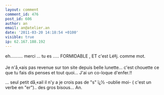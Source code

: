 ```yaml
---
layout: comment
comment_id: 476
post_id: 606
author: an
email: an@atelier.an
date: '2011-03-20 14:18:54 +0100'
visible: true
ip: 62.167.188.192
---
```

eh.......... merci ... tu es ..... FORMIDABLE , ET c'est Lé‡j. comme mot.

Je n'å¸«ais pas revenue sur ton site depuis belle lunette... c'est chouette ce que tu fais dis penses et tout quoi... J'ai un co-loque d'enfer.!!

... seul petit då¸«ail  il n'y a je crois pas de "s" ï¿½  -oublie moi- ( c'est un verbe en "er").. des gros bisous... An.
